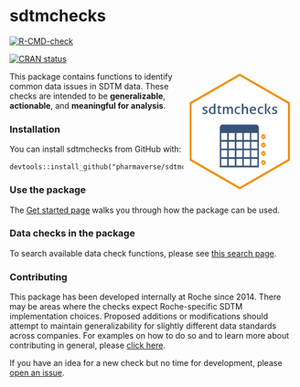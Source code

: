 # sdtmchecks

<!-- badges: start -->
[![R-CMD-check](https://github.com/pharmaverse/sdtmchecks/actions/workflows/R-CMD-check.yml/badge.svg)](https://github.com/pharmaverse/sdtmchecks/actions/workflows/R-CMD-check.yml)
<!--Code coverage status -->
<!--Test status -->
[![CRAN status](https://www.r-pkg.org/badges/version/sdtmchecks)](https://cran.r-project.org/package=sdtmchecks)
<!-- badges: end -->

<img src="man/figures/logo_em.png" alt="drawing" align="right" width="200"/>

This package contains functions to identify common data issues in SDTM data.  These checks are intended to be **generalizable**, **actionable**, and **meaningful for analysis**.



### Installation

You can install sdtmchecks from GitHub with:

```{r}
devtools::install_github("pharmaverse/sdtmchecks")
```

### Use the package

The [Get started page](https://pharmaverse.github.io/sdtmchecks/articles/sdtmchecks.html) walks you through how the package can be used. 


### Data checks in the package

To search available data check functions, please see [this search page](https://pharmaverse.github.io/sdtmchecks/articles/search_checks.html).


### Contributing

This package has been developed internally at Roche since 2014. There may be areas where the checks expect Roche-specific SDTM implementation choices. Proposed additions or modifications should attempt to maintain generalizability for slightly different data standards across companies. For examples on how to do so and to learn more about contributing in general, please [click here](https://pharmaverse.github.io/sdtmchecks/articles/write_a_check.html).  

If you have an idea for a new check but no time for development, please [open an 
issue](https://github.com/pharmaverse/sdtmchecks/issues).


  
